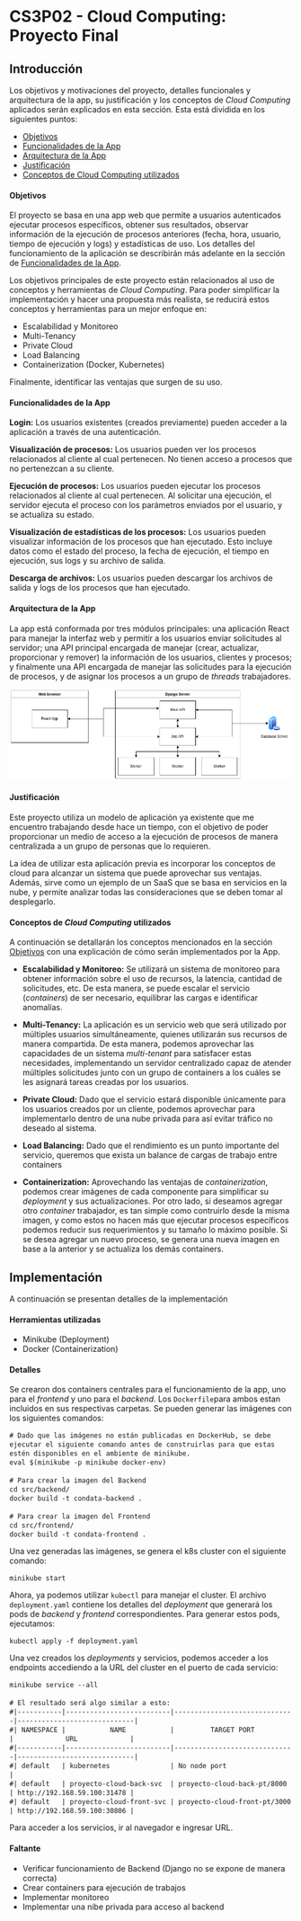 # CS3P02 - Cloud Computing: Proyecto Final

## Introducción

Los objetivos y motivaciones del proyecto, detalles funcionales y arquitectura de la app, su justificación y los conceptos de *Cloud Computing* aplicados serán explicados en esta sección. Esta está dividida en los siguientes puntos:

- [Objetivos](#objetivos)
- [Funcionalidades de la App](#funcionalidades-de-la-app)
- [Arquitectura de la App](#arquitectura-de-la-app)
- [Justificación](#justificacion)
- [Conceptos de Cloud Computing utilizados](#conceptos-de-cloud-computing-utilizados)

#### Objetivos

El proyecto se basa en una app web que permite a usuarios autenticados ejecutar procesos específicos, obtener sus resultados, observar información de la ejecución de procesos anteriores (fecha, hora, usuario, tiempo de ejecución y logs) y estadísticas de uso. Los detalles del funcionamiento de la aplicación se describirán más adelante en la sección de [Funcionalidades de la App](#funcionalidades-de-la-app).

Los objetivos principales de este proyecto están relacionados al uso de conceptos y herramientas de *Cloud Computing*. Para poder simplificar la implementación y hacer una propuesta más realista, se reducirá estos conceptos y herramientas para un mejor enfoque en:

- Escalabilidad y Monitoreo
- Multi-Tenancy
- Private Cloud
- Load Balancing
- Containerization (Docker, Kubernetes)

Finalmente, identificar las ventajas que surgen de su uso.

#### Funcionalidades de la App

**Login:** Los usuarios existentes (creados previamente) pueden acceder a la aplicación a través de una autenticación.

**Visualización de procesos:** Los usuarios pueden ver los procesos relacionados al cliente al cual pertenecen. No tienen acceso a procesos que no pertenezcan a su cliente.

**Ejecución de procesos:** Los usuarios pueden ejecutar los procesos relacionados al cliente al cual pertenecen. Al solicitar una ejecución, el servidor ejecuta el proceso con los parámetros enviados por el usuario, y se actualiza su estado.

**Visualización de estadísticas de los procesos:** Los usuarios pueden visualizar información de los procesos que han ejecutado. Esto incluye datos como el estado del proceso, la fecha de ejecución, el tiempo en ejecución, sus logs y su archivo de salida.

**Descarga de archivos:** Los usuarios pueden descargar los archivos de salida y logs de los procesos que han ejecutado.

#### Arquitectura de la App
La app está conformada por tres módulos principales: una aplicación React para manejar la interfaz web y permitir a los usuarios enviar solicitudes al servidor; una API principal encargada de manejar (crear, actualizar, proporcionar y remover) la información de los usuarios, clientes y procesos; y finalmente una API encargada de manejar las solicitudes para la ejecución de procesos, y de asignar los procesos a un grupo de *threads* trabajadores.

![Arquitectura de la App](/Diagramas/arquitectura.png  "Arquitectura de la App")

#### Justificación

Este proyecto utiliza un modelo de aplicación ya existente que me encuentro trabajando desde hace un tiempo, con el objetivo de poder proporcionar un medio de acceso a la ejecución de procesos de manera centralizada a un grupo de personas que lo requieren.

La idea de utilizar esta aplicación previa es incorporar los conceptos de cloud para alcanzar un sistema que puede aprovechar sus ventajas. Además, sirve como un ejemplo de un SaaS que se basa en servicios en la nube, y permite analizar todas las consideraciones que se deben tomar al desplegarlo.

#### Conceptos de *Cloud Computing* utilizados

A continuación se detallarán los conceptos mencionados en la sección [Objetivos](#objetivos) con una explicación de cómo serán implementados por la App.

- **Escalabilidad y Monitoreo:** Se utilizará un sistema de monitoreo para obtener información sobre el uso de recursos, la latencia, cantidad de solicitudes, etc. De esta manera, se puede escalar el servicio (*containers*) de ser necesario, equilibrar las cargas e identificar anomalías.

- **Multi-Tenancy:** La aplicación es un servicio web que será utilizado por múltiples usuarios simultáneamente, quienes utilizarán sus recursos de manera compartida. De esta manera, podemos aprovechar las capacidades de un sistema *multi-tenant* para satisfacer estas necesidades, implementando un servidor centralizado capaz de atender múltiples solicitudes junto con un grupo de containers a los cuáles se les asignará tareas creadas por los usuarios.

- **Private Cloud:** Dado que el servicio estará disponible únicamente para los usuarios creados por un cliente, podemos aprovechar para implementarlo dentro de una nube privada para así evitar tráfico no deseado al sistema.

- **Load Balancing:** Dado que el rendimiento es un punto importante del servicio, queremos que exista un balance de cargas de trabajo entre containers

- **Containerization:** Aprovechando las ventajas de *containerization*, podemos crear imágenes de cada componente para simplificar su *deployment* y sus actualizaciones. Por otro lado, si deseamos agregar otro *container* trabajador, es tan simple como contruirlo desde la misma imagen, y como estos no hacen más que ejecutar procesos específicos podemos reducir sus requerimientos y su tamaño lo máximo posible. Si se desea agregar un nuevo proceso, se genera una nueva imagen en base a la anterior y se actualiza los demás containers.

## Implementación

A continuación se presentan detalles de la implementación

#### Herramientas utilizadas

- Minikube (Deployment)
- Docker (Containerization)

#### Detalles

Se crearon dos containers centrales para el funcionamiento de la app, uno para el *frontend* y uno para el *backend*. Los `Dockerfile`para ambos estan incluidos en sus respectivas carpetas. Se pueden generar las imágenes con los siguientes comandos:

	# Dado que las imágenes no están publicadas en DockerHub, se debe ejecutar el siguiente comando antes de construirlas para que estas estén disponibles en el ambiente de minikube.
	eval $(minikube -p minikube docker-env)

	# Para crear la imagen del Backend
	cd src/backend/
	docker build -t condata-backend .
	
	# Para crear la imagen del Frontend
	cd src/frontend/
	docker build -t condata-frontend .

Una vez generadas las imágenes, se genera el k8s cluster con el siguiente comando:

	minikube start

Ahora, ya podemos utilizar `kubectl` para manejar el cluster. El archivo `deployment.yaml` contiene los detalles del *deployment* que generará los pods de *backend* y *frontend* correspondientes. Para generar estos pods, ejecutamos:

	kubectl apply -f deployment.yaml
	
Una vez creados los *deployments* y servicios, podemos acceder a los endpoints accediendo a la URL del cluster en el puerto de cada servicio:

	minikube service --all
	
	# El resultado será algo similar a esto:
	#|-----------|--------------------------|------------------------------|-----------------------------|
	#| NAMESPACE |           NAME           |         TARGET PORT          |             URL             |
	#|-----------|--------------------------|------------------------------|-----------------------------|
	#| default   | kubernetes               | No node port                 |
	#| default   | proyecto-cloud-back-svc  | proyecto-cloud-back-pt/8000  | http://192.168.59.100:31478 |
	#| default   | proyecto-cloud-front-svc | proyecto-cloud-front-pt/3000 | http://192.168.59.100:30806 |

Para acceder a los servicios, ir al navegador e ingresar URL.

#### Faltante

- Verificar funcionamiento de Backend (Django no se expone de manera correcta)
- Crear containers para ejecución de trabajos
- Implementar monitoreo
- Implementar una nibe privada para acceso al backend
